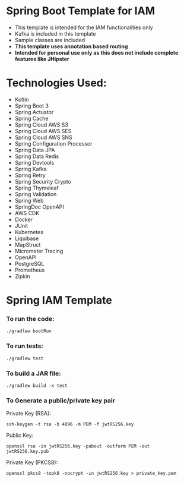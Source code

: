 # Spring Boot Template for IAM

- This template is intended for the IAM functionalities only
- Kafka is included in this template
- Sample classes are included
- **This template uses annotation based routing**
- **Intended for personal use only as this does not include complete features like JHipster**

# Technologies Used:

- Kotlin
- Spring Boot 3
- Spring Actuator
- Spring Cache
- Spring Cloud AWS S3
- Spring Cloud AWS SES
- Spring Cloud AWS SNS
- Spring Configuration Processor
- Spring Data JPA
- Spring Data Redis
- Spring Devtools
- Spring Kafka
- Spring Retry
- Spring Security Crypto
- Spring Thymeleaf
- Spring Validation
- Spring Web
- SpringDoc OpenAPI
- AWS CDK
- Docker
- JUnit
- Kubernetes
- Liquibase
- MapStruct
- Micrometer Tracing
- OpenAPI
- PostgreSQL
- Prometheus
- Zipkin

# Spring IAM Template

### To run the code:

`./gradlew bootRun`

### To run tests:

`./gradlew test`

### To build a JAR file:

`./gradlew build -x test`

### To Generate a public/private key pair

Private Key (RSA):

`ssh-keygen -t rsa -b 4096 -m PEM -f jwtRS256.key`

Public Key:

`openssl rsa -in jwtRS256.key -pubout -outform PEM -out jwtRS256.key.pub`

Private Key (PKCS8):

`openssl pkcs8 -topk8 -nocrypt -in jwtRS256.key > private_key.pem`
